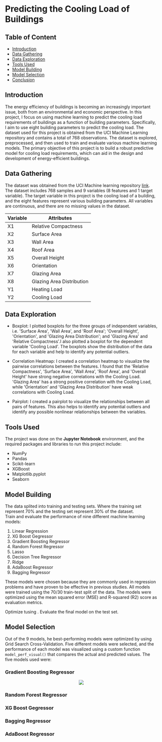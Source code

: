<h1>Predicting the Cooling Load of Buildings</h1>

<h2>Table of Content</h2>

<ul>
    <li><a href="#intro">Introduction</a></li>
    <li><a href="#data">Data Gathering</a></li>
    <li><a href="#explo">Data Exploration</a></li>
    <li><a href="#tools">Tools Used</a></li>
    <li><a href="#model">Model Building</a></li>
    <li><a href="#selection">Model Selection</a></li>
    <li><a href="#conclusion">Conclusion</a></li>
</ul>

<a id="intro"></a>
<h2>Introduction</h2>

The energy efficiency of buildings is becoming an increasingly important issue, both from an environmental and economic perspective. In this project, I focus on using machine learning to predict the cooling load requirements of buildings as a function of building parameters. Specifically, I aim to use eight building parameters to predict the cooling load. The dataset used for this project is obtained from the UCI Machine Learning repository and contains a total of 768 observations. The dataset is explored, preprocessed, and then used to train and evaluate various machine learning models. The primary objective of this project is to build a robust predictive model for cooling load requirements, which can aid in the design and development of energy-efficient buildings.

<a id="data"></a>
<h2>Data Gathering</h2>

The dataset was obtained from the UCI Machine learning repository [link](https://archive.ics.uci.edu/ml/datasets/energy+efficiency). The dataset includes 768 samples and 9 variables (8 features and 1 target variable). The target variable in this project is the cooling load of a building, and the eight features represent various building parameters. All variables are continuous, and there are no missing values in the dataset.

<table>
   <thead>
      <tr>
          <th>Variable</th>
         <th>Attributes</th>
      </tr>
   </thead>
   <tbody>
      <tr>
         <td>X1</td>
         <td>Relative Compactness</td>
      </tr>
      <tr>
         <td>X2</td>
         <td>Surface Area</td>
      </tr>
      <tr>
         <td>X3</td>
         <td>Wall Area</td>
      </tr>
      <tr>
         <td>X4</td>
         <td>Roof Area</td>
      </tr>
      <tr>
         <td>X5</td>
         <td>Overall Height</td>
      </tr>
      <tr>
         <td>X6</td>
         <td>Orientation</td>
      </tr>
      <tr>
         <td>X7</td>
         <td>Glazing Area</td>
      </tr>
      <tr>
         <td>X8</td>
         <td>Glazing Area Distribution</td>
      </tr>
      <tr>
         <td>Y1</td>
         <td>Heating Load</td>
      </tr>
      <tr>
         <td>Y2</td>
         <td>Cooling Load</td>
      </tr>
   </tbody>
</table>

<a id="explo"></a>
<h2>Data Exploration</h2>

- Boxplot: I plotted boxplots for the three groups of independent variables, i.e. 'Surface Area', 'Wall Area', and 'Roof Area'; 'Overall Height', 'Orientation', and 'Glazing Area Distribution'; and 'Glazing Area' and 'Relative Compactness'.I also plotted a boxplot for the dependent variable 'Cooling Load'. The boxplots show the distribution of the data for each variable and help to identify any potential outliers.

- Correlation Heatmap: I created a correlation heatmap to visualize the pairwise correlations between the features. I found that the 'Relative Compactness', 'Surface Area', 'Wall Area', 'Roof Area', and 'Overall Height' have strong negative correlations with the Cooling Load. 'Glazing Area' has a strong positive correlation with the Cooling Load, while 'Orientation' and 'Glazing Area Distribution' have weak correlations with Cooling Load.

- Pairplot: I created a pairplot to visualize the relationships between all pairs of features. This also helps to identify any potential outliers and identify any possible nonlinear relationships between the variables.

<a id="tools"></a>
<h2>Tools Used</h2>

The project was done on the __Jupyter Notebook__ environment, and the required packages and libraries to run this project include:

- NumPy
- Pandas
- Scikit-learn
- XGBoost
- Matplotlib.pyplot
- Seaborn

<a id="model"></a>
<h2>Model Building</h2>

The data splited into training and testing sets. Where the training set represent 70% and the testing set represent 30% of the dataset.   
Train and evaluate the performance of nine different machine learning models:

1. Linear Regression
2. XG Boost Gegressor
3. Gradient Boosting Regressor
4. Random Forest Regressor
5. Lasso
6. Decision Tree Regressor
7. Ridge
8. AdaBoost Regressor
9. Bagging Regressor

These models were chosen because they are commonly used in regression problems and have proven to be effective in previous studies. All models were trained using the 70/30 train-test split of the data. The models were optimized using the mean squared error (MSE) and R-squared (R2) score as evaluation metrics.

Optimize tusing .
Evaluate the final model on the test set.

<a id="selection"></a>
<h2>Model Selection</h2>

Out of the 9 models, he best-performing models were optimized by using Grid Search Cross-Validation. Five different models were selected, and the performance of each model was visualized using a custom function `model_perf_visual()` that compares the actual and predicted values. The five models used were:

 <h3>Gradient Boosting Regressor</h3>
 
<p align="center">
    <img src= alt="Udacity logo">
</p>

 <h3>Random Forest Regressor</h3>
 
 
 <h3>XG Boost Gegressor</h3>
 
 
 <h3>Bagging Regressor</h3>
 
 
 <h3>AdaBoost Regressor</h3>
